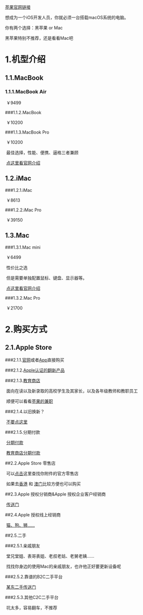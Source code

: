 [苹果官网链接](https://www.apple.com/cn/mac/)

想成为一个iOS开发人员，你就必须一台搭载macOS系统的电脑。

你有两个选择：黑苹果 or Mac

黑苹果特别不推荐，还是看看Mac吧

# 1.机型介绍

## 1.1.MacBook

### 1.1.1.MacBook Air

​	￥9499

###1.1.2.MacBook

​	￥10200

###1.1.3.MacBook Pro

​	￥10200

​	最佳选择，性能、便携、逼格三者兼顾

​	[点这里看官网介绍](https://www.apple.com/cn/macbook-pro/)

## 1.2.iMac

###1.2.1.iMac

​	￥8613

###1.2.2.iMac Pro

​	￥39150

## 1.3.Mac

###1.3.1.Mac mini

​	￥6499

​	性价比之选

​	但是需要单独配置鼠标、键盘、显示器等。

​	[点这里看官网介绍](https://www.apple.com/cn/mac-mini/)

###1.3.2.Mac Pro

​	￥21700

# 2.购买方式

## 2.1.Apple Store

###2.1.1.[官网](https://www.apple.com/cn/)或者[App](https://itunes.apple.com/cn/app/apple-store/id375380948?l=en&mt=8)直接购买

###2.1.2.[Apple认证的翻新产品](https://www.apple.com/cn/shop/refurbished)

###2.1.3.[教育商店](https://www.apple.com/cn-k12/shop)

​	面向在读以及新录取的高校学生及其家长，以及各年级教师和教职员工

​	顺便可以看看[苹果的兼职](https://www.apple.com/jobs/cn/students.html)

###2.1.4.以旧换新？

​	[不要点这里](https://www.apple.com/cn/shop/trade-in)

###2.1.5.分期付款

​	[分期付款](https://www.apple.com/cn/shop/browse/finance/installment_landing)

​	[教育商店分期付款](https://www.apple.com/cn-k12/shop/browse/finance/installment_landing)

##2.2.Apple Store 零售店

​	可以[点击](https://www.apple.com/cn/retail/)这里查找你附件的官方零售店

​	如果去[香港](Apple_Retail_Stores_Hong_Kong.md) 和 [澳门](Apple_Retail_Stores_Macao.md)比较方便也可以购买

##2.3.Apple 授权分销商&Apple 授权企业客户经销商

​	[传送门](https://locate.apple.com/cn/zh/)

##2.4.Apple 授权线上经销商

​	[猫、狗、狮……](https://www.apple.com/cn/buy/reseller/internet.html)

##2.5.二手

###2.5.1.亲戚朋友

​	堂兄堂姐、表哥表姐、老叔老姑、老舅老姨……

​	找找你身边的使用Mac的亲戚朋友，也许他正好要更新设备呢

###2.5.2.靠谱的B2C二手平台

​	[某东二手传送门](https://list.jd.com/list.html?cat=13765,13769&ev=exbrand%5F14026%402%5F14992&delivery=0&sort=sort_totalsales15_desc&trans=1&JL=3_系统_MAC#J_crumbsBar)

###2.5.3.其他C2C二手平台

​	坑太多，容易翻车，不推荐

